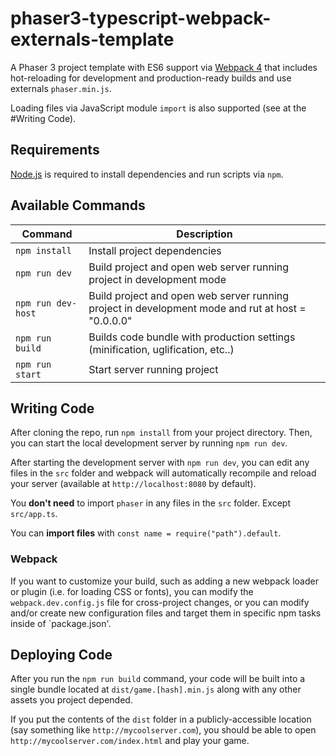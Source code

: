 # phaser3-typescript-webpack-externals-template

A Phaser 3 project template with ES6 support via [Webpack 4](https://webpack.js.org/)
that includes hot-reloading for development and production-ready builds and use externals `phaser.min.js`.

Loading files via JavaScript module `import` is also supported (see at the #Writing Code).

## Requirements

[Node.js](https://nodejs.org) is required to install dependencies and run scripts via `npm`.

## Available Commands

| Command            | Description                                                                                       |
| ------------------ | ------------------------------------------------------------------------------------------------- |
| `npm install`      | Install project dependencies                                                                      |
| `npm run dev`      | Build project and open web server running project in development mode                             |
| `npm run dev-host` | Build project and open web server running project in development mode and rut at host = "0.0.0.0" |
| `npm run build`    | Builds code bundle with production settings (minification, uglification, etc..)                   |
| `npm run start`    | Start server running project                                                                      |

## Writing Code

After cloning the repo, run `npm install` from your project directory. Then, you can start the local development
server by running `npm run dev`.

After starting the development server with `npm run dev`, you can edit any files in the `src` folder
and webpack will automatically recompile and reload your server (available at `http://localhost:8080`
by default).

You **don't need** to import `phaser` in any files in the `src` folder. Except `src/app.ts`.

You can **import files** with `const name = require("path").default`.

### Webpack

If you want to customize your build, such as adding a new webpack loader or plugin (i.e. for loading CSS or fonts), you can
modify the `webpack.dev.config.js` file for cross-project changes, or you can modify and/or create
new configuration files and target them in specific npm tasks inside of `package.json'.

## Deploying Code

After you run the `npm run build` command, your code will be built into a single bundle located at
`dist/game.[hash].min.js` along with any other assets you project depended.

If you put the contents of the `dist` folder in a publicly-accessible location (say something like `http://mycoolserver.com`),
you should be able to open `http://mycoolserver.com/index.html` and play your game.

